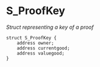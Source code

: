 # S_ProofKey
*Struct representing a key of a proof*


```solidity
struct S_ProofKey {
    address owner;
    address currentgood;
    address valuegood;
}
```

